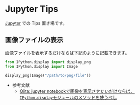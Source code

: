 # Jupyter Tips

[Jupyter][jupyter] での Tips 置き場です。

[jupyter]: https://jupyter.org/

## 画像ファイルの表示

画像ファイルを表示するだけならば下記のように記載できます。

```py
from IPython.display import display_png
from IPython.display import Image

display_png(Image("/path/to/png/file"))
```

- 参考文献
  - [Qiita: jupyter notebookで画像を表示させたいだけならば、`IPython.display`モジュールのメソッドを使うべし][knknkn1162]

[knknkn1162]: https://qiita.com/knknkn1162/items/77999450c59db915ab87

